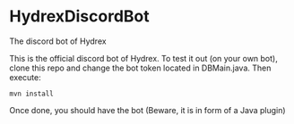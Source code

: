 # HydrexDiscordBot
The discord bot of Hydrex

This is the official discord bot of Hydrex. To test it out (on your own bot), clone this repo and change the bot token located in DBMain.java.
Then execute:
    
    mvn install
   
Once done, you should have the bot (Beware, it is in form of a Java plugin)
